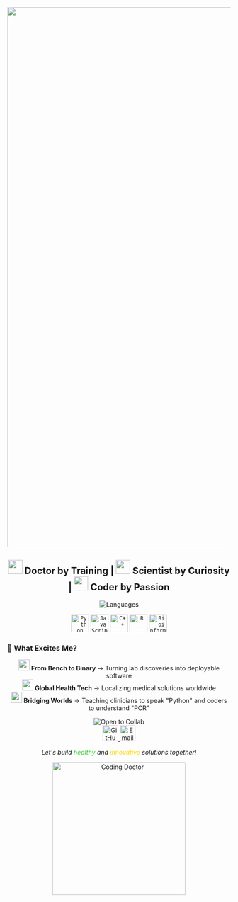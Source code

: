 <div align="center">
  
<img width="2280" height="1220" alt="YouTube Banner - Medical Research   Coding Hub" src="https://github.com/user-attachments/assets/0fbce8b7-bed7-4260-a8a8-ff00f4173d48" />






 
 <h2> 
    <img src="https://img.icons8.com/color/48/000000/doctor-female.png" width="32"/> Doctor by Training | 
    <img src="https://img.icons8.com/color/48/000000/test-tube.png" width="32"/> Scientist by Curiosity | 
    <img src="https://img.icons8.com/color/48/000000/source-code.png" width="32"/> Coder by Passion
  </h2>

  <!-- Language Badges -->
  <img src="https://img.shields.io/badge/🗣️_Polyglot-6_Languages_(Native_to_N3)-yellowgreen?style=for-the-badge&logo=duolingo&logoColor=white" alt="Languages">
  <br>

  
  <!-- Tech Stack Icons -->
  <code><img height="40" src="https://img.icons8.com/color/48/000000/python.png" alt="Python" title="Python"></code>
  <code><img height="40" src="https://img.icons8.com/color/48/000000/javascript.png" alt="JavaScript" title="JS"></code>
  <code><img height="40" src="https://img.icons8.com/color/48/000000/c-plus-plus-logo.png" alt="C++" title="C++"></code>
  <code><img height="40" src="https://img.icons8.com/fluency/48/000000/r-project.png" alt="R" title="R"></code>
  <code><img height="40" src="https://img.icons8.com/color/48/4a90e2/dna-helix.png" alt="Bioinformatics" title="Bioinformatics">
  </code></div>



  
### 🌟 What Excites Me?
<p align="center">
  <img src="https://img.icons8.com/color/96/000000/laboratory.png" width="25"/> <strong>From Bench to Binary</strong> → Turning lab discoveries into deployable software<br>
  <img src="https://img.icons8.com/color/96/000000/globe.png" width="25"/> <strong>Global Health Tech</strong> → Localizing medical solutions worldwide<br>
  <img src="https://img.icons8.com/color/96/000000/conference-call.png" width="25"/> <strong>Bridging Worlds</strong> → Teaching clinicians to speak "Python" and coders to understand "PCR"
</p>

<div align="center">
  <!-- Collaboration Banner -->
  <img src="https://img.shields.io/badge/🚀_Open_To-Collaborations-32CD32?style=for-the-badge&logo=github&logoColor=white" alt="Open to Collab">
  <br>




  
  <!-- Social Icons -->
  <a href="https://github.com/aysahasanzade">
    <img src="https://img.icons8.com/color-glass/48/000000/github.png" width="35" alt="GitHub">
  </a>
  <a href="mailto:ayahasanzade@gmail.com">
    <img src="https://img.icons8.com/color/48/000000/gmail.png" width="35" alt="Email">
  </a>





  
  <p><em>Let's build <span style="color:#32CD32">healthy</span> and <span style="color:#FFD700">innovative</span> solutions together!</em></p>
  
  <!-- Footer GIF -->
  <img src="https://media.giphy.com/media/LMcB8XospGZO8UQq87/giphy.gif" width="300" alt="Coding Doctor">
</div>
